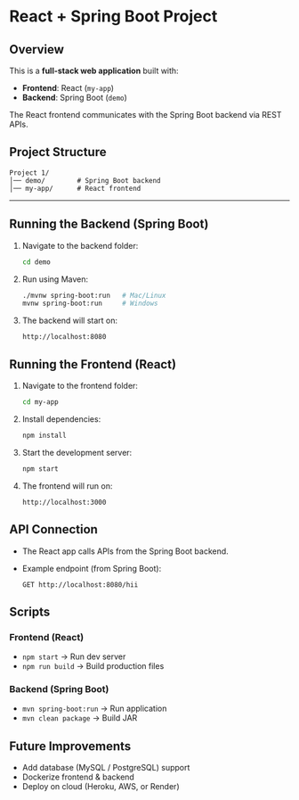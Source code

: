 
# React + Spring Boot Project

##  Overview

This is a **full-stack web application** built with:

* **Frontend**: React (`my-app`)
* **Backend**: Spring Boot (`demo`)

The React frontend communicates with the Spring Boot backend via REST APIs.



##  Project Structure

```
Project 1/
│── demo/        # Spring Boot backend
│── my-app/      # React frontend
```

---

##  Running the Backend (Spring Boot)

1. Navigate to the backend folder:

   ```bash
   cd demo
   ```

2. Run using Maven:

   ```bash
   ./mvnw spring-boot:run   # Mac/Linux
   mvnw spring-boot:run     # Windows
   ```

3. The backend will start on:

   ```
   http://localhost:8080
   ```



##  Running the Frontend (React)

1. Navigate to the frontend folder:

   ```bash
   cd my-app
   ```

2. Install dependencies:

   ```bash
   npm install
   ```

3. Start the development server:

   ```bash
   npm start
   ```

4. The frontend will run on:

   ```
   http://localhost:3000
   ```



##  API Connection

* The React app calls APIs from the Spring Boot backend.
* Example endpoint (from Spring Boot):

  ```
  GET http://localhost:8080/hii
  ```



##  Scripts

### Frontend (React)

* `npm start` → Run dev server
* `npm run build` → Build production files

### Backend (Spring Boot)

* `mvn spring-boot:run` → Run application
* `mvn clean package` → Build JAR



##  Future Improvements

* Add database (MySQL / PostgreSQL) support
* Dockerize frontend & backend
* Deploy on cloud (Heroku, AWS, or Render)



